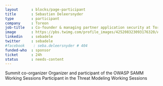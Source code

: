```yaml
---
layout      : blocks/page-participant
title       : Sebastien Deleersnyder
type        : participant
company     : Toreon
job-title   : Co-founder & managing partner application security at Toreon
image       : https://pbs.twimg.com/profile_images/425208323093176320/AQr7Ot7l_400x400.png
linkedin    : sebadele
twitter     : sebadele
#facebook    : seba.deleersnyder # 404
funded-who  : sponsor
ticket      : 24h
status      : needs-content
---
```


Summit co-organizer
Organizer and participant of the OWASP SAMM Working Sessions
Participant in the Threat Modeling Working Sessions

